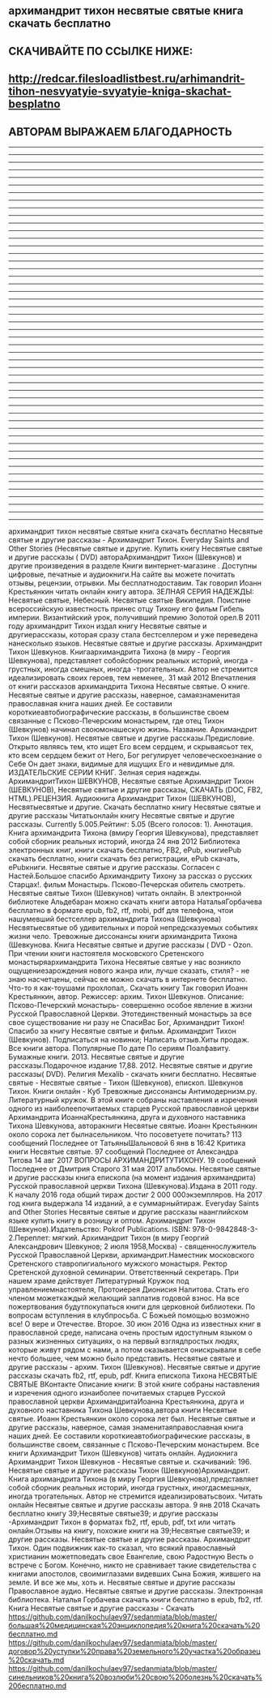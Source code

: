 архимандрит тихон несвятые святые книга скачать бесплатно
--------------------------------------------------
СКАЧИВАЙТЕ ПО ССЫЛКЕ НИЖЕ:
--------------------------------------------------
http://redcar.filesloadlistbest.ru/arhimandrit-tihon-nesvyatyie-svyatyie-kniga-skachat-besplatno
--------------------------------------------------
АВТОРАМ ВЫРАЖАЕМ БЛАГОДАРНОСТЬ
--------------------------------------------------
--------------------------------------------------
--------------------------------------------------
--------------------------------------------------
--------------------------------------------------
--------------------------------------------------
--------------------------------------------------
--------------------------------------------------
--------------------------------------------------
--------------------------------------------------
--------------------------------------------------
--------------------------------------------------
--------------------------------------------------
--------------------------------------------------
--------------------------------------------------
--------------------------------------------------
--------------------------------------------------
--------------------------------------------------
--------------------------------------------------
--------------------------------------------------
--------------------------------------------------
--------------------------------------------------
--------------------------------------------------
--------------------------------------------------
--------------------------------------------------
--------------------------------------------------
--------------------------------------------------
--------------------------------------------------
--------------------------------------------------
--------------------------------------------------
--------------------------------------------------
--------------------------------------------------
--------------------------------------------------
--------------------------------------------------
--------------------------------------------------
--------------------------------------------------
--------------------------------------------------
--------------------------------------------------
--------------------------------------------------
--------------------------------------------------
--------------------------------------------------
--------------------------------------------------
--------------------------------------------------
--------------------------------------------------
--------------------------------------------------
--------------------------------------------------
--------------------------------------------------
--------------------------------------------------
--------------------------------------------------
--------------------------------------------------
--------------------------------------------------
архимандрит тихон несвятые святые книга скачать бесплатно Несвятые святые и другие рассказы - Архимандрит Тихон. Everyday Saints and Other Stories (Несвятые святые и другие. Купить книгу Несвятые святые и другие рассказы ( DVD) автораАрхимандрит Тихон (Шевкунов) и другие произведения в разделе Книги винтернет-магазине . Доступны цифровые, печатные и аудиокниги.На сайте вы можете почитать отзывы, рецензии, отрывки. Мы бесплатнодоставим. Так говорил Иоанн Крестьянкин читать онлайн книгу автора. ЗЕЛНАЯ СЕРИЯ НАДЕЖДЫ: Несвятые святые, Небесный. Несвятые святые  Википедия. Поистине всероссийскую известность принес отцу Тихону его фильм Гибель империи. Византийский урок, получивший премию Золотой орел.В 2011 году архимандрит Тихон издал книгу Несвятые святые и другиерассказы, которая сразу стала бестселлером и уже переведена нанесколько языков. Несвятые святые и другие рассказы. Архимандрит Тихон Шевкунов. Книгаархимандрита Тихона (в миру - Георгия Шевкунова), представляет собойсборник реальных историй, иногда - грустных, иногда смешных, иногда -трогательных. Автор не стремится идеализировать своих героев, тем неменее,. 31 май 2012  Впечатления от книги рассказов архимандрита Тихона Несвятые святые. О книге. Несвятые святые и другие рассказы, наверное, самаязнаменитая православная книга наших дней. Ее составили короткиеавтобиографические рассказы, в большинстве своем связанные с Псково-Печерским монастырем, где отец Тихон (Шевкунов) начинал своюмонашескую жизнь. Название. Архимандрит Тихон (Шевкунов). Несвятые святые и другие рассказы.Предисловие. Открыто являясь тем, кто ищет Его всем сердцем, и скрываясьот тех, кто всем сердцем бежит от Него, Бог регулирует человеческоезнание о Себе  Он дает знаки, видимые для ищущих Его и невидимые для. ИЗДАТЕЛЬСКИЕ СЕРИИ КНИГ. Зелная серия надежды. АрхимандритТихон ШЕВКУНОВ, Несвятые святые Архимандрит Тихон (ШЕВКУНОВ), Несвятые святые и другие рассказы, СКАЧАТЬ (DOC, FB2, HTML).РЕЦЕНЗИЯ. Аудиокнига Архимандрит Тихон (ШЕВКУНОВ), Несвятыесвятые и другие. Скачать бесплатно книгу Несвятые святые и другие рассказы  Читатьонлайн книгу Несвятые святые и другие рассказы. Currently 5.005.Рейтинг: 5.05 (Всего голосов: 1). Аннотация. Книга архимандрита Тихона (вмиру  Георгия Шевкунова), представляет собой сборник реальных историй, иногда
24 янв 2012  Библиотека электронных книг, книги скачать бесплатно, FB2, ePub, книгиePub скачать бесплатно, книги скачать без регистрации, ePub скачать, ePubкниги.  Несвятые святые и другие рассказы.  Согласен с Настей.Большое спасибо Архимандриту Тихону за рассказ о русских Старцах!. фильм Монастырь. Псково-Печерская обитель смотреть. Несвятые святые  Тихон (Шевкунов)  читать онлайн. В электронной библиотеке Альдебаран можно скачать книги автора НатальяГорбачева бесплатно в формате epub, fb2, rtf, mobi, pdf для телефона,  чтои нашумевший бестселлер архимандрита Тихона (Шевкунова) Несвятыесвятые  об удивительных и порой непредсказуемых событиях жизни чело. Тревожные диссонансы книги архимандрита Тихона (Шевкунова. Книга Несвятые святые и другие рассказы ( DVD  - Ozon. При чтении книги настоятеля московского Сретенского монастыряархимандрита Тихона Несвятые святые у нас возникло ощущениезарождения нового жанра или, лучше сказать, стиля? -  не знаю насчетцены, сейчас ее можно скачать в интернете бесплатно. Что-то я как-тоушами прохлопал,. Скачать книгу Так говорил Иоанн Крестьянкин, автор. Режиссер: архим. Тихон Шевкунов. Описание: Псково-Печерский монастырь- совершенно особое явление в жизни Русской Православной Церкви. Этотединственный монастырь за все свое существование ни разу не  СпасиВас Бог, Архимандрит Тихон! Спасибо за книгу Несвятые святые и фильм. Архимандрит Тихон (Шевкунов). Подписаться на новинки; Написать отзыв.Хиты продаж. Все книги автора. Популярные  По дате  По сериям  Поалфавиту. Бумажные книги. 2013. Несвятые святые и другие рассказы.Подарочное издание  17,88. 2012. Несвятые святые и другие рассказы( DVD). Религия  Mexalib - скачать книги бесплатно. Несвятые святые - Несвятые святые - Тихон (Шевкунов), епископ. Шевкунов Тихон. Книги онлайн - Куб
Тревожные диссонансы  Антимодернизм.ру. Литературный кружок. В этой книге собраны наставления и изречения одного из наиболеепочитаемых старцев Русской православной церкви Архимандрита ИоаннаКрестьянкина, друга и духовного наставника Тихона Шевкунова, авторакниги Несвятые святые. Иоанн Крестьянкин около сорока лет былнасельником. Что посоветуете почитать? 113 сообщений  Последнее от ТатьяныШальновой 6 янв в 16:42  Критика книги Несвятые святые. 97 сообщений Последнее от Александра Титова 14 авг 2017  ВОПРОСЫ АРХИМАНДРИТУТИХОНУ. 19 сообщений  Последнее от Дмитрия Старого 31 мая 2017 альбомы. Несвятые святые и другие рассказы  книга епископа (на момент издания архимандрита) Русской православной церкви Тихона (Шевкунова).Издана в 2011 году. К началу 2016 года общий тираж достиг 2 000 000экземпляров. На 2017 год книга выдержала 14 изданий, а е суммарныйтираж. Everyday Saints and Other Stories Несвятые святые и другие рассказы наанглийском языке купить книгу в розницу и оптом. Архимандрит Тихон (Шевкунов).Издательство: Pokrof Publications. ISBN: 978-0-9842848-3-2.Переплет: мягкий. Архимандрит Тихон (в миру Георгий Александрович Шевкунов; 2 июля 1958,Москва) - священнослужитель Русской Православной Церкви, архимандрит.Наместник московского Сретенского ставропигиального мужского монастыря. Ректор Сретенской духовной семинарии. Ответственный секретарь. При нашем храме действует Литературный Кружок под управлениемнастоятеля, Протоиерея Дионисия Налитова. Стать его членом можеткаждый желающий заплатив годовой взнос. На все пожертвования будутпокупаться книги для церковной библиотеки. По вопросам вступления в клубпросьба. С Божьей помощью возможно все! О вере и Отечестве. Второе. 30 июн 2016  Одна из известных книг в православной среде, написана очень простым идоступным языком о разных жизненных ситуациях, о на первый взглядпростых людях, которые живут рядом с нами, а потом оказывается онискрывали в себе нечто большее, чем можно было представить. Несвятые святые и другие рассказы - архим. Тихон (Шевкунов). Несвятые святые и другие рассказы скачать fb2, rtf, epub, pdf. Книга епископа Тихона НЕСВЯТЫЕ СВЯТЫЕ  ВКонтакте
Описание книги: В этой книге собраны наставления и изречения одного изнаиболее почитаемых старцев Русской православной церкви АрхимандритаИоанна Крестьянкина, друга и духовного наставника Тихона Шевкунова,автора книги Несвятые святые. Иоанн Крестьянкин около сорока лет был. Несвятые святые и другие рассказы, наверное, самая знаменитаяправославная книга наших дней. Ее составили короткиеавтобиографические рассказы, в большинстве своем, связанные с Псково-Печерским монастырем. Все книги Архимандрит Тихон (Шевкунов) читать онлайн. Аудиокнига Архимандрит Тихон Шевкунов - Несвятые святые и. скачиваний: 196. Несвятые святые и другие рассказы  Тихон (Шевкунов)Архимандрит. Книга архимандрита Тихона (в миру  Георгия Шевкунова),представляет собой сборник реальных историй, иногда  грустных, иногдасмешных, иногда  трогательных. Автор не стремится идеализироватьсвоих. Читать онлайн Несвятые святые и другие рассказы автора. 9 янв 2018  Скачать бесплатно книгу 39;Несвятые святые39; и другие рассказы -Архимандрит Тихон в форматах fb2, rtf, epub, pdf, txt или читать онлайн.Отзывы на книгу, похожие книги на 39;Несвятые святые39; и другие рассказы. Несвятые святые и другие рассказы. Архимандрит Тихон. Один подвижник как-то сказал, что всякий православный христианин можетповедать свое Евангелие, свою Радостную Весть о встрече с Богом. Конечно, никто не сравнивает такие свидетельства с книгами апостолов, своимиглазами видевших Сына Божия, жившего на земле. И все же мы, хоть и. Несвятые святые и другие рассказы  Православное аудио. Несвятые святые и другие рассказы.  Электронная библиотека. Наталья Горбачева  скачать книги бесплатно в epub, fb2, rtf. Книга Несвятые святые и другие рассказы - Скачать
https://github.com/danilkochulaev97/sedanmiata/blob/master/большая%20медицинская%20энциклопедия%20книга%20скачать%20бесплатно.md
https://github.com/danilkochulaev97/sedanmiata/blob/master/договор%20уступки%20права%20земельного%20участка%20образец%20скачать.md
https://github.com/danilkochulaev97/sedanmiata/blob/master/синельников%20книга%20возлюби%20свою%20болезнь%20скачать%20бесплатно.md